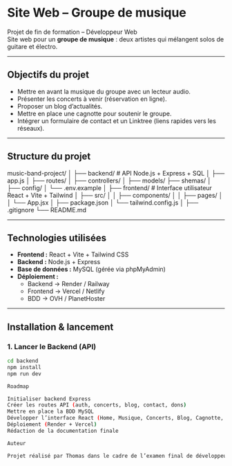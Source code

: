 # Site Web – Groupe de musique

Projet de fin de formation – Développeur Web  
Site web pour un **groupe de musique** : deux artistes qui mélangent solos de guitare et électro.

---

## Objectifs du projet
- Mettre en avant la musique du groupe avec un lecteur audio.
- Présenter les concerts à venir (réservation en ligne).
- Proposer un blog d’actualités.
- Mettre en place une cagnotte pour soutenir le groupe.
- Intégrer un formulaire de contact et un Linktree (liens rapides vers les réseaux).

---

## Structure du projet



music-band-project/
│
├── backend/ # API Node.js + Express + SQL
│ ├── app.js
│ ├── routes/
│ ├── controllers/
│ ├── models/
  ├── shemas/
│ ├── config/
│ └── .env.example
│
├── frontend/ # Interface utilisateur React + Vite + Tailwind
│ ├── src/
│ │ ├── components/
│ │ ├── pages/
│ │ └── App.jsx
│ ├── package.json
│ └── tailwind.config.js
│
├── .gitignore
└── README.md


---

## Technologies utilisées
- **Frontend :** React + Vite + Tailwind CSS  
- **Backend :** Node.js + Express  
- **Base de données :** MySQL (gérée via phpMyAdmin)  
- **Déploiement :**
  - Backend → Render / Railway  
  - Frontend → Vercel / Netlify  
  - BDD → OVH / PlanetHoster  

---

## Installation & lancement

### 1. Lancer le Backend (API)
```bash
cd backend
npm install
npm run dev

Roadmap

Initialiser backend Express
Créer les routes API (auth, concerts, blog, contact, dons)
Mettre en place la BDD MySQL
Développer l’interface React (Home, Musique, Concerts, Blog, Cagnotte, Contact)
Déploiement (Render + Vercel)
Rédaction de la documentation finale

Auteur

Projet réalisé par Thomas dans le cadre de l’examen final de développeur web.


